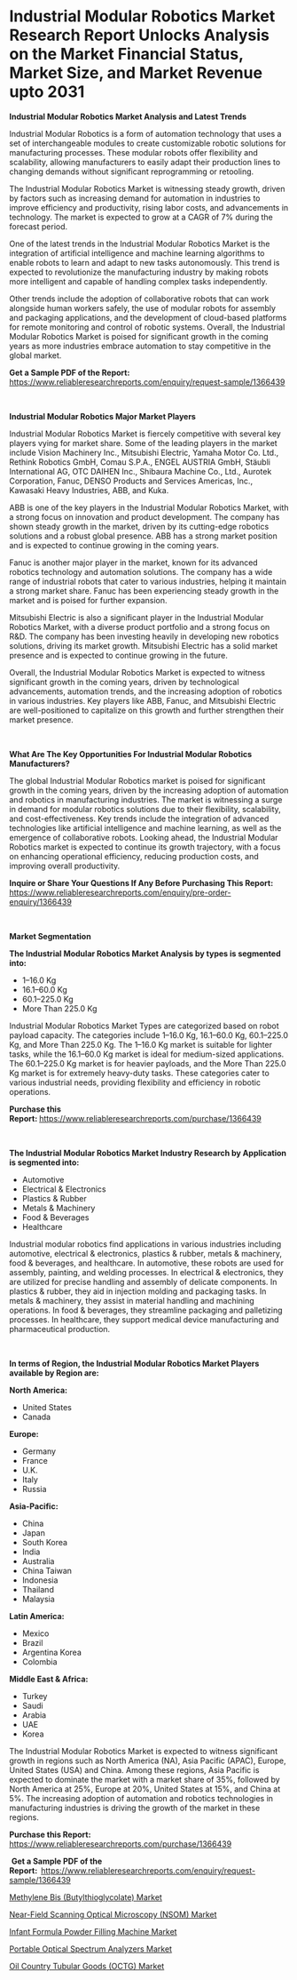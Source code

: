 <p><h1>Industrial Modular Robotics Market Research Report Unlocks Analysis on the Market Financial Status, Market Size, and Market Revenue upto 2031</h1></p><p><strong>Industrial Modular Robotics Market Analysis and Latest Trends</strong></p>
<p><p>Industrial Modular Robotics is a form of automation technology that uses a set of interchangeable modules to create customizable robotic solutions for manufacturing processes. These modular robots offer flexibility and scalability, allowing manufacturers to easily adapt their production lines to changing demands without significant reprogramming or retooling.</p><p>The Industrial Modular Robotics Market is witnessing steady growth, driven by factors such as increasing demand for automation in industries to improve efficiency and productivity, rising labor costs, and advancements in technology. The market is expected to grow at a CAGR of 7% during the forecast period.</p><p>One of the latest trends in the Industrial Modular Robotics Market is the integration of artificial intelligence and machine learning algorithms to enable robots to learn and adapt to new tasks autonomously. This trend is expected to revolutionize the manufacturing industry by making robots more intelligent and capable of handling complex tasks independently.</p><p>Other trends include the adoption of collaborative robots that can work alongside human workers safely, the use of modular robots for assembly and packaging applications, and the development of cloud-based platforms for remote monitoring and control of robotic systems. Overall, the Industrial Modular Robotics Market is poised for significant growth in the coming years as more industries embrace automation to stay competitive in the global market.</p></p>
<p><strong>Get a Sample PDF of the Report:&nbsp;</strong> <a href="https://www.reliableresearchreports.com/enquiry/request-sample/1366439">https://www.reliableresearchreports.com/enquiry/request-sample/1366439</a></p>
<p>&nbsp;</p>
<p><strong>Industrial Modular Robotics Major Market Players</strong></p>
<p><p>Industrial Modular Robotics Market is fiercely competitive with several key players vying for market share. Some of the leading players in the market include Vision Machinery Inc., Mitsubishi Electric, Yamaha Motor Co. Ltd., Rethink Robotics GmbH, Comau S.P.A., ENGEL AUSTRIA GmbH, Stäubli International AG, OTC DAIHEN Inc., Shibaura Machine Co., Ltd., Aurotek Corporation, Fanuc, DENSO Products and Services Americas, Inc., Kawasaki Heavy Industries, ABB, and Kuka.</p><p>ABB is one of the key players in the Industrial Modular Robotics Market, with a strong focus on innovation and product development. The company has shown steady growth in the market, driven by its cutting-edge robotics solutions and a robust global presence. ABB has a strong market position and is expected to continue growing in the coming years.</p><p>Fanuc is another major player in the market, known for its advanced robotics technology and automation solutions. The company has a wide range of industrial robots that cater to various industries, helping it maintain a strong market share. Fanuc has been experiencing steady growth in the market and is poised for further expansion.</p><p>Mitsubishi Electric is also a significant player in the Industrial Modular Robotics Market, with a diverse product portfolio and a strong focus on R&D. The company has been investing heavily in developing new robotics solutions, driving its market growth. Mitsubishi Electric has a solid market presence and is expected to continue growing in the future.</p><p>Overall, the Industrial Modular Robotics Market is expected to witness significant growth in the coming years, driven by technological advancements, automation trends, and the increasing adoption of robotics in various industries. Key players like ABB, Fanuc, and Mitsubishi Electric are well-positioned to capitalize on this growth and further strengthen their market presence.</p></p>
<p>&nbsp;</p>
<p><strong>What Are The Key Opportunities For Industrial Modular Robotics Manufacturers?</strong></p>
<p><p>The global Industrial Modular Robotics market is poised for significant growth in the coming years, driven by the increasing adoption of automation and robotics in manufacturing industries. The market is witnessing a surge in demand for modular robotics solutions due to their flexibility, scalability, and cost-effectiveness. Key trends include the integration of advanced technologies like artificial intelligence and machine learning, as well as the emergence of collaborative robots. Looking ahead, the Industrial Modular Robotics market is expected to continue its growth trajectory, with a focus on enhancing operational efficiency, reducing production costs, and improving overall productivity.</p></p>
<p><strong>Inquire or Share Your Questions If Any Before Purchasing This Report:</strong> <a href="https://www.reliableresearchreports.com/enquiry/pre-order-enquiry/1366439">https://www.reliableresearchreports.com/enquiry/pre-order-enquiry/1366439</a></p>
<p>&nbsp;</p>
<p><strong>Market Segmentation</strong></p>
<p><strong>The Industrial Modular Robotics Market Analysis by types is segmented into:</strong></p>
<p><ul><li>1–16.0 Kg</li><li>16.1–60.0 Kg</li><li>60.1–225.0 Kg</li><li>More Than 225.0 Kg</li></ul></p>
<p><p>Industrial Modular Robotics Market Types are categorized based on robot payload capacity. The categories include 1–16.0 Kg, 16.1–60.0 Kg, 60.1–225.0 Kg, and More Than 225.0 Kg. The 1–16.0 Kg market is suitable for lighter tasks, while the 16.1–60.0 Kg market is ideal for medium-sized applications. The 60.1–225.0 Kg market is for heavier payloads, and the More Than 225.0 Kg market is for extremely heavy-duty tasks. These categories cater to various industrial needs, providing flexibility and efficiency in robotic operations.</p></p>
<p><strong>Purchase this Report:&nbsp;</strong><a href="https://www.reliableresearchreports.com/purchase/1366439">https://www.reliableresearchreports.com/purchase/1366439</a></p>
<p>&nbsp;</p>
<p><strong>The Industrial Modular Robotics Market Industry Research by Application is segmented into:</strong></p>
<p><ul><li>Automotive</li><li>Electrical & Electronics</li><li>Plastics & Rubber</li><li>Metals & Machinery</li><li>Food & Beverages</li><li>Healthcare</li></ul></p>
<p><p>Industrial modular robotics find applications in various industries including automotive, electrical & electronics, plastics & rubber, metals & machinery, food & beverages, and healthcare. In automotive, these robots are used for assembly, painting, and welding processes. In electrical & electronics, they are utilized for precise handling and assembly of delicate components. In plastics & rubber, they aid in injection molding and packaging tasks. In metals & machinery, they assist in material handling and machining operations. In food & beverages, they streamline packaging and palletizing processes. In healthcare, they support medical device manufacturing and pharmaceutical production.</p></p>
<p>&nbsp;</p>
<p><strong>In terms of Region, the Industrial Modular Robotics Market Players available by Region are:</strong></p>
<p>
    <p> <strong> North America: </strong>
        <ul>
            <li>United States</li>
            <li>Canada</li>
        </ul>
        </p> 
    <p> <strong> Europe: </strong>
        <ul>
            <li>Germany</li>
            <li>France</li>
            <li>U.K.</li>
            <li>Italy</li>
            <li>Russia</li>
        </ul>
        </p> 
    <p> <strong> Asia-Pacific: </strong>
        <ul>
            <li>China</li>
            <li>Japan</li>
            <li>South Korea</li>
            <li>India</li>
            <li>Australia</li>
            <li>China Taiwan</li>
            <li>Indonesia</li>
            <li>Thailand</li>
            <li>Malaysia</li>
        </ul>
        </p> 
    <p> <strong> Latin America: </strong>
        <ul>
            <li>Mexico</li>
            <li>Brazil</li>
            <li>Argentina Korea</li>
            <li>Colombia</li>
        </ul>
        </p> 
    <p> <strong> Middle East & Africa: </strong>
        <ul>
            <li>Turkey</li>
            <li>Saudi</li>
            <li>Arabia</li>
            <li>UAE</li>
            <li>Korea</li>
        </ul>
    </p>
    </p>
<p><p>The Industrial Modular Robotics Market is expected to witness significant growth in regions such as North America (NA), Asia Pacific (APAC), Europe, United States (USA) and China. Among these regions, Asia Pacific is expected to dominate the market with a market share of 35%, followed by North America at 25%, Europe at 20%, United States at 15%, and China at 5%. The increasing adoption of automation and robotics technologies in manufacturing industries is driving the growth of the market in these regions.</p></p>
<p><strong>Purchase this Report: </strong><a href="https://www.reliableresearchreports.com/purchase/1366439">https://www.reliableresearchreports.com/purchase/1366439</a></p>
<p>&nbsp;<strong>Get a Sample PDF of the Report:&nbsp;&nbsp;</strong><a href="https://www.reliableresearchreports.com/enquiry/request-sample/1366439">https://www.reliableresearchreports.com/enquiry/request-sample/1366439</a></p>
<p><strong></strong></p>
<p><p><a href="https://medium.com/@krithi.reportprime/analyzing-methylene-bis-butylthioglycolate-market-global-industry-perspective-and-forecast-2024-c006681d9a97">Methylene Bis (Butylthioglycolate) Market</a></p><p><a href="https://medium.com/@josueherzog/near-field-scanning-optical-microscopy-nsom-market-trends-and-market-analysis-forecasted-for-efb9f90f7ffb">Near-Field Scanning Optical Microscopy (NSOM) Market</a></p><p><a href="https://medium.com/@krithi.reportprime/infant-formula-powder-filling-machine-market-comprehensive-assessment-by-type-application-and-f129f034d76c">Infant Formula Powder Filling Machine Market</a></p><p><a href="https://medium.com/@krithi.reportprime/portable-optical-spectrum-analyzers-market-share-evolution-and-market-growth-trends-2024-2031-9ff1b94294f0">Portable Optical Spectrum Analyzers Market</a></p><p><a href="https://medium.com/@floyziemann8756/oil-country-tubular-goods-octg-market-trends-forecast-and-competitive-analysis-to-2031-98146550329a">Oil Country Tubular Goods (OCTG) Market</a></p></p>